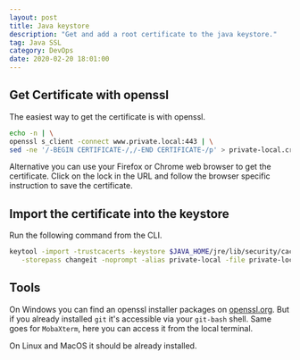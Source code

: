 ```yaml
---
layout: post
title: Java keystore
description: "Get and add a root certificate to the java keystore."
tag: Java SSL
category: DevOps 
date: 2020-02-20 18:01:00
---
```



## Get Certificate with openssl

The easiest way to get the certificate is with openssl.

```bash
echo -n | \
openssl s_client -connect www.private.local:443 | \
sed -ne '/-BEGIN CERTIFICATE-/,/-END CERTIFICATE-/p' > private-local.crt

```

Alternative you can use your Firefox or Chrome web browser to get the certificate. Click on the lock
in the URL and follow the browser specific instruction to save the certificate.

## Import the certificate into the keystore

Run the following command from the CLI.

```bash
keytool -import -trustcacerts -keystore $JAVA_HOME/jre/lib/security/cacerts \
   -storepass changeit -noprompt -alias private-local -file private-local.crt
```

## Tools

On Windows you can find an openssl installer packages on [openssl.org](https://wiki.openssl.org/index.php/Binaries).
But if you already installed `git` it's accessible via your `git-bash` shell. Same goes for `MobaXterm`, here you can access it
from the local terminal.

On Linux and MacOS it should be already installed.
